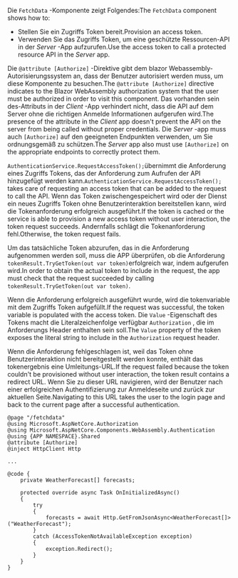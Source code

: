 <span data-ttu-id="e915b-101">Die `FetchData` -Komponente zeigt Folgendes:</span><span class="sxs-lookup"><span data-stu-id="e915b-101">The `FetchData` component shows how to:</span></span>

* <span data-ttu-id="e915b-102">Stellen Sie ein Zugriffs Token bereit.</span><span class="sxs-lookup"><span data-stu-id="e915b-102">Provision an access token.</span></span>
* <span data-ttu-id="e915b-103">Verwenden Sie das Zugriffs Token, um eine geschützte Ressourcen-API in der *Server* -App aufzurufen.</span><span class="sxs-lookup"><span data-stu-id="e915b-103">Use the access token to call a protected resource API in the *Server* app.</span></span>

<span data-ttu-id="e915b-104">Die `@attribute [Authorize]` -Direktive gibt dem blazor Webassembly-Autorisierungssystem an, dass der Benutzer autorisiert werden muss, um diese Komponente zu besuchen.</span><span class="sxs-lookup"><span data-stu-id="e915b-104">The `@attribute [Authorize]` directive indicates to the Blazor WebAssembly authorization system that the user must be authorized in order to visit this component.</span></span> <span data-ttu-id="e915b-105">Das vorhanden sein des-Attributs in der *Client* -App verhindert nicht, dass die API auf dem Server ohne die richtigen Anmelde Informationen aufgerufen wird.</span><span class="sxs-lookup"><span data-stu-id="e915b-105">The presence of the attribute in the *Client* app doesn't prevent the API on the server from being called without proper credentials.</span></span> <span data-ttu-id="e915b-106">Die *Server* -app muss auch `[Authorize]` auf den geeigneten Endpunkten verwenden, um Sie ordnungsgemäß zu schützen.</span><span class="sxs-lookup"><span data-stu-id="e915b-106">The *Server* app also must use `[Authorize]` on the appropriate endpoints to correctly protect them.</span></span>

<span data-ttu-id="e915b-107">`AuthenticationService.RequestAccessToken();`übernimmt die Anforderung eines Zugriffs Tokens, das der Anforderung zum Aufrufen der API hinzugefügt werden kann.</span><span class="sxs-lookup"><span data-stu-id="e915b-107">`AuthenticationService.RequestAccessToken();` takes care of requesting an access token that can be added to the request to call the API.</span></span> <span data-ttu-id="e915b-108">Wenn das Token zwischengespeichert wird oder der Dienst ein neues Zugriffs Token ohne Benutzerinteraktion bereitstellen kann, wird die Tokenanforderung erfolgreich ausgeführt.</span><span class="sxs-lookup"><span data-stu-id="e915b-108">If the token is cached or the service is able to provision a new access token without user interaction, the token request succeeds.</span></span> <span data-ttu-id="e915b-109">Andernfalls schlägt die Tokenanforderung fehl.</span><span class="sxs-lookup"><span data-stu-id="e915b-109">Otherwise, the token request fails.</span></span>

<span data-ttu-id="e915b-110">Um das tatsächliche Token abzurufen, das in die Anforderung aufgenommen werden soll, muss die APP überprüfen, ob die Anforderung `tokenResult.TryGetToken(out var token)`erfolgreich war, indem aufgerufen wird.</span><span class="sxs-lookup"><span data-stu-id="e915b-110">In order to obtain the actual token to include in the request, the app must check that the request succeeded by calling `tokenResult.TryGetToken(out var token)`.</span></span> 

<span data-ttu-id="e915b-111">Wenn die Anforderung erfolgreich ausgeführt wurde, wird die tokenvariable mit dem Zugriffs Token aufgefüllt.</span><span class="sxs-lookup"><span data-stu-id="e915b-111">If the request was successful, the token variable is populated with the access token.</span></span> <span data-ttu-id="e915b-112">Die `Value` -Eigenschaft des Tokens macht die Literalzeichenfolge verfügbar `Authorization` , die im Anforderungs Header enthalten sein soll.</span><span class="sxs-lookup"><span data-stu-id="e915b-112">The `Value` property of the token exposes the literal string to include in the `Authorization` request header.</span></span>

<span data-ttu-id="e915b-113">Wenn die Anforderung fehlgeschlagen ist, weil das Token ohne Benutzerinteraktion nicht bereitgestellt werden konnte, enthält das tokenergebnis eine Umleitungs-URL.</span><span class="sxs-lookup"><span data-stu-id="e915b-113">If the request failed because the token couldn't be provisioned without user interaction, the token result contains a redirect URL.</span></span> <span data-ttu-id="e915b-114">Wenn Sie zu dieser URL navigieren, wird der Benutzer nach einer erfolgreichen Authentifizierung zur Anmeldeseite und zurück zur aktuellen Seite.</span><span class="sxs-lookup"><span data-stu-id="e915b-114">Navigating to this URL takes the user to the login page and back to the current page after a successful authentication.</span></span>

```razor
@page "/fetchdata"
@using Microsoft.AspNetCore.Authorization
@using Microsoft.AspNetCore.Components.WebAssembly.Authentication
@using {APP NAMESPACE}.Shared
@attribute [Authorize]
@inject HttpClient Http

...

@code {
    private WeatherForecast[] forecasts;

    protected override async Task OnInitializedAsync()
    {
        try
        {
            forecasts = await Http.GetFromJsonAsync<WeatherForecast[]>("WeatherForecast");
        }
        catch (AccessTokenNotAvailableException exception)
        {
            exception.Redirect();
        }
    }
}
```
